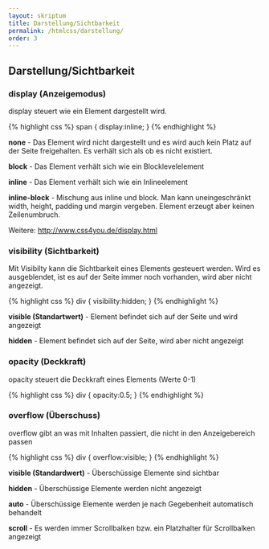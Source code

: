 ```yaml
---
layout: skriptum
title: Darstellung/Sichtbarkeit
permalink: /htmlcss/darstellung/
order: 3
---
```


## Darstellung/Sichtbarkeit

###  display (Anzeigemodus)

display steuert wie ein Element dargestellt wird.
	
{% highlight css %}
span {
    display:inline;
}
{% endhighlight %}

**none** - Das Element wird nicht dargestellt und es wird auch kein Platz auf der Seite freigehalten. Es verhält sich als ob es nicht existiert.

**block** - Das Element verhält sich wie ein Blocklevelelement

**inline** - Das Element verhält sich wie ein Inlineelement

**inline-block** - Mischung aus inline und block. Man kann uneingeschränkt width, height, padding und margin vergeben. Element erzeugt aber keinen Zeilenumbruch.

Weitere: <http://www.css4you.de/display.html>

### visibility (Sichtbarkeit)

Mit Visibilty kann die Sichtbarkeit eines Elements gesteuert werden. Wird es ausgeblendet, ist es auf der Seite immer noch vorhanden, wird aber nicht angezeigt. 

{% highlight css %}
div {
    visibility:hidden;
}
{% endhighlight %}

**visible (Standartwert)** - Element befindet sich auf der Seite und wird angezeigt

**hidden** - Element befindet sich auf der Seite, wird aber nicht angezeigt

### opacity (Deckkraft)

opacity steuert die Deckkraft eines Elements (Werte 0-1)
    
{% highlight css %}
div {
    opacity:0.5;
}
{% endhighlight %}

### overflow (Überschuss)

overflow gibt an was mit Inhalten passiert, die nicht in den Anzeigebereich passen

    
{% highlight css %}
div {
    overflow:visible;
}
{% endhighlight %}

**visible (Standardwert)** - Überschüssige Elemente sind sichtbar

**hidden** - Überschüssige Elemente werden nicht angezeigt

**auto** - Überschüssige Elemente werden je nach Gegebenheit automatisch behandelt

**scroll** - Es werden immer Scrollbalken bzw. ein Platzhalter für Scrollbalken angezeigt
